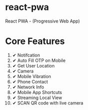 # react-pwa
React PWA - (Progressive Web App)


# Core Features

<ol>
  <li><span>&#10004;</span> Notifcation</li>
  <li><span>&#10004;</span> Auto Fill OTP on Mobile</li>
  <li><span>&#10004;</span> Get User Location</li>
  <li><span>&#10004;</span> Camera</li>
  <li><span>&#10004;</span> Mobile Vibration</li>
  <li><span>&#10004;</span> Phone Contact</li>
  <li><span>&#10004;</span> Network Info</li>
  <li><span>&#10004;</span> Mobile App Shortcuts</li>
  <li><span>&#10004;</span> Streaming Local View</li>
  <li><span>&#10004;</span> SCAN QR code with live camera</li>
</ol>
 
